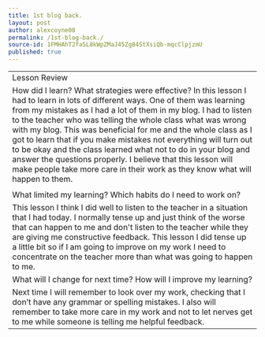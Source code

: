 ```yaml
---
title: 1st blog back.
layout: post
author: alexcoyne08
permalink: /1st-blog-back./
source-id: 1FMHAhT2faSL8kWpZMaJ45Zg84StXsiQb-mqcClpjzmU
published: true
---
```

<table>
  <tr>
    <td>Lesson Review</td>
  </tr>
  <tr>
    <td>How did I learn? What strategies were effective?
In this lesson I had to learn in lots of different ways. One of them was learning from my mistakes as I had a lot of them in my blog. I had to listen to the teacher who was telling the whole class what was wrong with my blog. This was beneficial for me and the whole class as I got to learn that if you make mistakes not everything will turn out to be okay and the class learned what not to do in your blog and answer the questions properly. I believe that this lesson will make people take more care in their work as they know what will happen to them.</td>
  </tr>
  <tr>
    <td></td>
  </tr>
  <tr>
    <td>What limited my learning? Which habits do I need to work on?</td>
  </tr>
  <tr>
    <td>This lesson I think I did well to listen to the teacher in a situation that I had today. I normally tense up and just think of the worse that can happen to me and don't listen to the teacher while they are giving me constructive feedback. This lesson I did tense up a little bit so if I am going to improve on my work I need to concentrate on the teacher more than what was going to happen to me.</td>
  </tr>
  <tr>
    <td>What will I change for next time? How will I improve my learning?</td>
  </tr>
  <tr>
    <td>Next time I will remember to look over my work, checking that I don’t have any grammar or spelling mistakes. I also will remember to take more care in my work and not to let nerves get to me while someone is telling me helpful feedback.</td>
  </tr>
</table>


